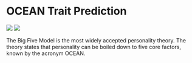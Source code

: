 # OCEAN Trait Prediction

[![](https://img.shields.io/badge/Made_with-TensorFlow-orange?style=for-the-badge&logo=tensorflow)]()
[![](https://img.shields.io/badge/Made_with-Keras-red?style=for-the-badge&logo=keras)]()



The Big Five Model is the most widely accepted personality theory. The theory states that personality can be boiled down to five core factors, known by the acronym OCEAN.

<br>

<!--[![](https://www.tonybates.ca/wp-content/uploads/Big-5-personality-traits.png)]()-->
<!--<img src="https://measuringsel.casel.org/wp-content/uploads/2018/08/big5.png" alt="ocean traits">-->
<br>
